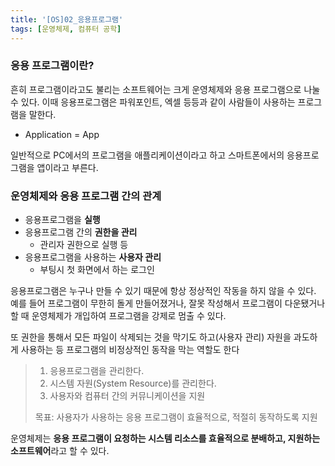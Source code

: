 ```yaml
---
title: '[OS]02_응용프로그램'
tags: [운영체제, 컴퓨터 공학]
---
```


### 응용 프로그램이란?

흔히 프로그램이라고도 불리는 소프트웨어는 크게 운영체제와 응용 프로그램으로 나눌 수 있다. 이때 응용프로그램은 파워포인트, 엑셀 등등과 같이 사람들이 사용하는 프로그램을 말한다.

- Application = App

일반적으로 PC에서의 프로그램을 애플리케이션이라고 하고 스마트폰에서의 응용프로그램을 앱이라고 부른다.

### 운영체제와 응용 프로그램 간의 관계

- 응용프로그램을 **실행**
- 응용프로그램 간의 **권한을 관리**
  - 관리자 권한으로 실행 등
- 응용프로그램을 사용하는 **사용자 관리**
  - 부팅시 첫 화면에서 하는 로그인

응용프로그램은 누구나 만들 수 있기 때문에 항상 정상적인 작동을 하지 않을 수 있다. 예를 들어 프로그램이 무한히 돌게 만들어졌거나, 잘못 작성해서 프로그램이 다운됐거나 할 때 운영체제가 개입하여 프로그램을 강제로 멈출 수 있다.

또 권한을 통해서 모든 파일이 삭제되는 것을 막기도 하고(사용자 관리) 자원을 과도하게 사용하는 등 프로그램의 비정상적인 동작을 막는 역할도 한다

> 1. 응용프로그램을 관리한다.
> 2. 시스템 자원(System Resource)를 관리한다.
> 3. 사용자와 컴퓨터 간의 커뮤니케이션을 지원
>
> 목표: 사용자가 사용하는 응용 프로그램이 효율적으로, 적절히 동작하도록 지원

운영체제는 **응용 프로그램이 요청하는 시스템 리소스를 효율적으로 분배하고, 지원하는 소프트웨어**라고 할 수 있다.
